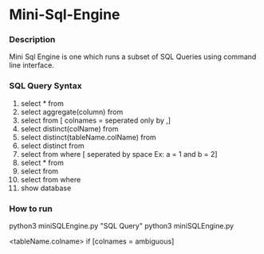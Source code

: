 # Mini-Sql-Engine

### Description
Mini Sql Engine is one which runs a subset of SQL Queries using command line interface.

### SQL Query Syntax
1. select * from <tableName>
2. select aggregate(column) from <tableNames>
3. select <colnames> from <tableName> [ colnames = seperated only by ,]
4. select distinct(colName) from <tableNames>
5. select distinct(tableName.colName) from <tableNames>
5. select distinct <colnames> from <tableNames>
6. select <colNames> from <tableNames> where <conditions> [ seperated by space Ex: a = 1 and b = 2]
7. select * from <tableNames>
8. select <colNames> from <tableNames>
9. select <colnames> from <tableNames> where <join-condition>
10. show database
  
### How to run
python3 miniSQLEngine.py "SQL Query"
python3 miniSQLEngine.py

<tableName.colname> if [colnames = ambiguous]

